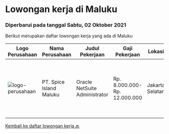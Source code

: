 
  # Lowongan kerja di Maluku

  ### Diperbarui pada tanggal Sabtu, 02 Oktober 2021

  Berikut merupakan daftar lowongan kerja yang ada di Maluku

  |Logo Perusahaan | Nama Perusahaan | Judul Pekerjaan | Gaji Pekerjaan | Lokasi | Deskripsi | Tanggal diunggah | Pranala |
  | -------------- | --------------- | --------------- | --------- | --------- | -------------- | ------- | ----------- |
  |![logo-perusahaan](https://image-service-cdn.seek.com.au/ae749315d066dfdca09d144f833a6de1a94ea7fb/ee4dce1061f3f616224767ad58cb2fc751b8d2dc)|PT. Spice Island Maluku|Oracle NetSuite Administrator|Rp. 8.000.000-Rp. 12.000.000|Jakarta Selatan|Oracle NetSuite AdministratorDeskripsi PekerjaanPT. Spice Islands Maluku (PT. SIM), sebuah perusahaan perkebunan pisang abaka di Maluku membutuhkan...|Rabu, 29 September 2021|https://www.jobstreet.co.id/id/job/oracle-netsuite-administrator-3642423?token=0~a740819c-c441-4f09-9a8c-826a86d19db9&sectionRank=1&jobId=jobstreet-id-job-3642423|


  [Kembali ke daftar lowongan kerja 🔙](../README.md#daftar-lowongan-kerja)
  